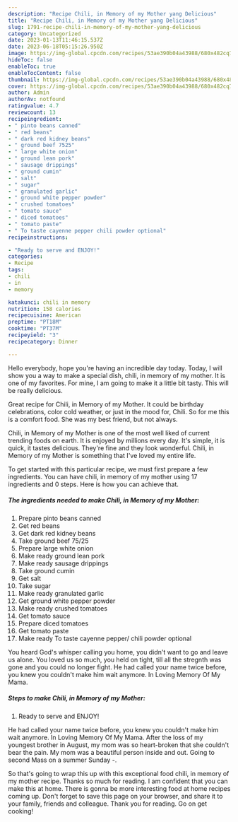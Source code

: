 ```yaml
---
description: "Recipe Chili, in Memory of my Mother yang Delicious"
title: "Recipe Chili, in Memory of my Mother yang Delicious"
slug: 1791-recipe-chili-in-memory-of-my-mother-yang-delicious
category: Uncategorized
date: 2023-01-13T11:46:15.537Z
date: 2023-06-18T05:15:26.950Z
image: https://img-global.cpcdn.com/recipes/53ae390b04a43988/680x482cq70/chili-in-memory-of-my-mother-recipe-main-photo.jpg
hideToc: false
enableToc: true
enableTocContent: false
thumbnail: https://img-global.cpcdn.com/recipes/53ae390b04a43988/680x482cq70/chili-in-memory-of-my-mother-recipe-main-photo.jpg
cover: https://img-global.cpcdn.com/recipes/53ae390b04a43988/680x482cq70/chili-in-memory-of-my-mother-recipe-main-photo.jpg
author: Admin
authorAv: notfound
ratingvalue: 4.7
reviewcount: 13
recipeingredient:
- " pinto beans canned"
- " red beans"
- " dark red kidney beans"
- " ground beef 7525"
- " large white onion"
- " ground lean pork"
- " sausage drippings"
- " ground cumin"
- " salt"
- " sugar"
- " granulated garlic"
- " ground white pepper powder"
- " crushed tomatoes"
- " tomato sauce"
- " diced tomatoes"
- " tomato paste"
- " To taste cayenne pepper chili powder optional"
recipeinstructions:

- "Ready to serve and ENJOY!"
categories:
- Recipe
tags:
- chili
- in
- memory

katakunci: chili in memory 
nutrition: 158 calories
recipecuisine: American
preptime: "PT18M"
cooktime: "PT37M"
recipeyield: "3"
recipecategory: Dinner

---
```



Hello everybody, hope you're having an incredible day today. Today, I will show you a way to make a special dish, chili, in memory of my mother. It is one of my favorites. For mine, I am going to make it a little bit tasty. This will be really delicious.

Great recipe for Chili, in Memory of my Mother. It could be birthday celebrations, color cold weather, or just in the mood for, Chili. So for me this is a comfort food. She was my best friend, but not always.

Chili, in Memory of my Mother is one of the most well liked of current trending foods on earth. It is enjoyed by millions every day. It's simple, it is quick, it tastes delicious. They're fine and they look wonderful. Chili, in Memory of my Mother is something that I've loved my entire life.


To get started with this particular recipe, we must first prepare a few ingredients. You can have chili, in memory of my mother using 17 ingredients and 0 steps. Here is how you can achieve that.

<!--inarticleads1-->

##### The ingredients needed to make Chili, in Memory of my Mother:

1. Prepare  pinto beans canned
1. Get  red beans
1. Get  dark red kidney beans
1. Take  ground beef 75/25
1. Prepare  large white onion
1. Make ready  ground lean pork
1. Make ready  sausage drippings
1. Take  ground cumin
1. Get  salt
1. Take  sugar
1. Make ready  granulated garlic
1. Get  ground white pepper powder
1. Make ready  crushed tomatoes
1. Get  tomato sauce
1. Prepare  diced tomatoes
1. Get  tomato paste
1. Make ready  To taste cayenne pepper/ chili powder optional


You heard God&#39;s whisper calling you home, you didn&#39;t want to go and leave us alone. You loved us so much, you held on tight, till all the stregnth was gone and you could no longer fight. He had called your name twice before, you knew you couldn&#39;t make him wait anymore. In Loving Memory Of My Mama. 

<!--inarticleads2-->

##### Steps to make Chili, in Memory of my Mother:


1. Ready to serve and ENJOY!

He had called your name twice before, you knew you couldn&#39;t make him wait anymore. In Loving Memory Of My Mama. After the loss of my youngest brother in August, my mom was so heart-broken that she couldn&#39;t bear the pain. My mom was a beautiful person inside and out. Going to second Mass on a summer Sunday -. 

So that's going to wrap this up with this exceptional food chili, in memory of my mother recipe. Thanks so much for reading. I am confident that you can make this at home. There is gonna be more interesting food at home recipes coming up. Don't forget to save this page on your browser, and share it to your family, friends and colleague. Thank you for reading. Go on get cooking!
